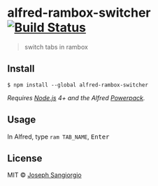 # alfred-rambox-switcher [![Build Status](https://travis-ci.org/crimsonsunset/alfred-rambox-switcher.svg?branch=master)](https://travis-ci.org/crimsonsunset/alfred-rambox-switcher)

> switch tabs in rambox


## Install

```
$ npm install --global alfred-rambox-switcher
```

*Requires [Node.js](https://nodejs.org) 4+ and the Alfred [Powerpack](https://www.alfredapp.com/powerpack/).*


## Usage

In Alfred, type `ram TAB_NAME`, <kbd>Enter</kbd>


## License

MIT © [Joseph Sangiorgio](http://joesangiorgio.com)
